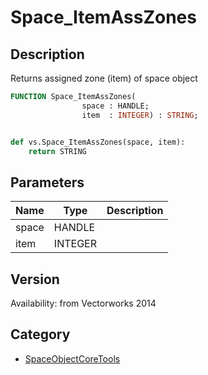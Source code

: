 # Space_ItemAssZones

## Description
Returns assigned zone (item) of space object

```pascal
FUNCTION Space_ItemAssZones(
				space : HANDLE;
				item  : INTEGER) : STRING;
```

```python

def vs.Space_ItemAssZones(space, item):
    return STRING
```

## Parameters
|Name|Type|Description|
|---|---|---|
|space|HANDLE||
|item|INTEGER||

## Version
Availability: from Vectorworks 2014

## Category
* [SpaceObjectCoreTools](../Categories/SpaceObjectCoreTools.md)

